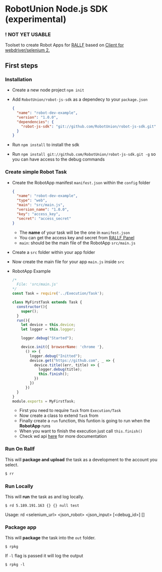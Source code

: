 # RobotUnion Node.js SDK (experimental)
### ! NOT YET USABLE

Toolset to create Robot Apps for [RALLF](https://ralf.robotunion.net)
based on [Client for webdriver/selenium 2.](https://github.com/admc/wd)


## First steps
### Installation
* Create a new node project `npm init`
* Add `RobotUnion/robot-js-sdk` as a dependecy to your `package.json`

  ```json
  {
    "name": "robot-dev-example",
    "version": "1.0.0",
    "dependencies": {
      "robot-js-sdk": "git://github.com/RobotUnion/robot-js-sdk.git"
    }
  }
  ```
* Run `npm install` to install the sdk
* Run `npm install git://github.com/RobotUnion/robot-js-sdk.git -g` so you can have access to the debug commands

### Create simple Robot Task
  * Create the RobotApp manifest `manifest.json` within the `config` folder

    ```json
    {
      "name": "robot-dev-example",
      "type": "web",
      "main": "src/main.js",
      "version_name": "1.0.0",
      "key": "access_key",
      "secret": "access_secret"
    }
    ```
      * The **name** of your task will be the one in `manifest.json`
      * You can get the access key and secret from [RALLF Panel](https://alpha.rallf.com/)
      * `main`: should be the main file of the RobotApp `src/main.js`


  * Create a `src` folder within your app folder
  * Now create the main file for your app `main.js` inside `src`

  * RobotApp Example
    ```js
    /*
      File: 'src/main.js'
    */
    const Task = require('../Execution/Task');

    class MyFirstTask extends Task {
      constructor(){
        super();
      }
      run(){
        let device = this.device;
        let logger = this.logger;

        logger.debug("Started");

        device.init({ browserName: 'chrome '},
          () => {
            logger.debug("Initted");
            device.get("https://github.com", _ => {
              device.title((err, title) => {
                logger.debug(title);
                this.finish();
              })
            })
          })
      }
    }
    module.exports = MyFirstTask;
    ```
    * First you need to require `Task` from `Execution/Task`
    * Now create a class to extend `Task` from
    * Finally create a `run` function, this funtion is going to run when the **RobotApp** runs
    * When you want to finish the execution just call `this.finish()`
    * Check wd api [here](https://github.com/admc/wd/blob/master/doc/api.md) for more documentation

### Run On Rallf
This will **package and upload** the task as a development to the account you select.
```sh
$ rr
```

### Run Locally
This will **run** the task as and log locally.
```
$ rd 5.189.191.163 {} {} null test
```
Usage: rd <selenium_url> <json_robot> <json_input> [<debug_id>] [<env>]

### Package app
This will **package** the task into the `out` folder.
```
$ rpkg
```
If `-l` flag is passed it will log the output
```
$ rpkg -l
```
